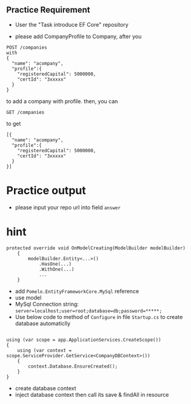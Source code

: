 ## Practice Requirement
- User the "Task introduce EF Core" repository 
* please add CompanyProfile to Company, after you
```
POST /companies
with
{
  "name": "acompany",
  "profile":{
	"registeredCapital": 5000000,
	"certId": "3xxxxx"
  }
}
```
to add a company with profile.
then, you can
```
GET /companies
```
to get
```
[{
  "name": "acompany",
  "profile":{
	"registeredCapital": 5000000,
	"certId": "3xxxxx"
  }
}]
```

# Practice output
* please input your repo url into field `answer`

# hint
```
protected override void OnModelCreating(ModelBuilder modelBuilder)
    {
        modelBuilder.Entity<...>()
            .HasOne(...)
            .WithOne(...)
            ...
    }
```
* add `Pomelo.EntityFrameworkCore.MySql` reference
* use model
* MySql Connection string: `server=localhost;user=root;database=db;password=*****;`
* Use below code to method of `Configure` in file `Startup.cs` to create database automaticlly
```

using (var scope = app.ApplicationServices.CreateScope())
{
    using (var context = scope.ServiceProvider.GetService<CompanyDBContext>())
    {
        context.Database.EnsureCreated();
    }
}
```
* create database context
* inject database context then call its save & findAll in resource
